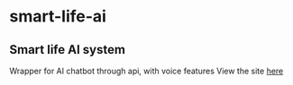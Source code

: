 # smart-life-ai
## Smart life AI system

Wrapper for AI chatbot through api, with voice features
View the site [here](https://smart-life-ai.onrender.com)
